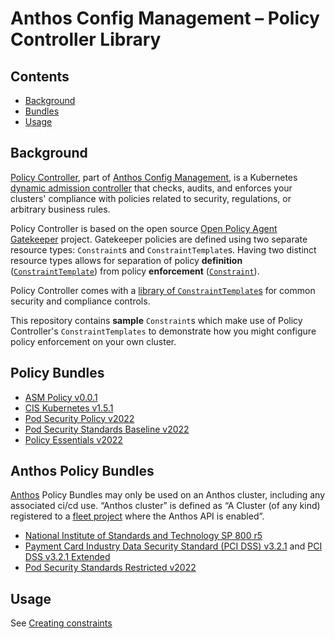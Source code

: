 # Anthos Config Management – Policy Controller Library

## Contents
- [Background](#background)
- [Bundles](#bundles)
- [Usage](#usage)

## Background

[Policy Controller](https://cloud.google.com/anthos-config-management/docs/concepts/policy-controller), part of [Anthos Config Management](https://cloud.google.com/anthos-config-management/), is a Kubernetes [dynamic admission controller](https://kubernetes.io/docs/reference/access-authn-authz/extensible-admission-controllers/) that checks, audits, and enforces your clusters' compliance with policies related to security, regulations, or arbitrary business rules.

Policy Controller is based on the open source [Open Policy Agent Gatekeeper](https://github.com/open-policy-agent/gatekeeper) project. Gatekeeper policies are defined using two separate resource types: `Constraint`s and `ConstraintTemplate`s. Having two distinct resource types allows for separation of policy **definition** ([`ConstraintTemplate`](https://cloud.google.com/anthos-config-management/docs/concepts/policy-controller#constraint_templates)) from policy **enforcement** ([`Constraint`](https://cloud.google.com/anthos-config-management/docs/concepts/policy-controller#constraints)).

Policy Controller comes with a [library of `ConstraintTemplate`s](https://cloud.google.com/anthos-config-management/docs/reference/constraint-template-library) for common security and compliance controls.

This repository contains **sample** `Constraint`s which make use of Policy Controller's `ConstraintTemplates` to demonstrate how you might configure policy enforcement on your own cluster.

## Policy Bundles

- [ASM Policy v0.0.1](./bundles/asm-policy-v0.0.1)
- [CIS Kubernetes v1.5.1](./bundles/cis-k8s-v1.5.1)
- [Pod Security Policy v2022](./bundles/psp-v2022)
- [Pod Security Standards Baseline v2022](./bundles/pss-baseline-v2022)
- [Policy Essentials v2022](./bundles/policy-essentials-v2022)

## Anthos Policy Bundles

[Anthos](https://cloud.google.com/anthos) Policy Bundles may only be used on an Anthos cluster, including any associated ci/cd use. “Anthos cluster” is defined as “A Cluster (of any kind) registered to a [fleet project](https://cloud.google.com/anthos/fleet-management/docs/fleet-concepts) where the Anthos API is enabled”.

- [National Institute of Standards and Technology SP 800 r5](./anthos-bundles/nist-800-r5)
- [Payment Card Industry Data Security Standard (PCI DSS) v3.2.1](./anthos-bundles/pci-dss-v3.2.1) and [PCI DSS v3.2.1 Extended](./anthos-bundles/pci-dss-v3.2.1-extended)
- [Pod Security Standards Restricted v2022](./anthos-bundles/pss-restricted-v2022)

## Usage

See [Creating constraints](https://cloud.google.com/anthos-config-management/docs/how-to/creating-constraints)
